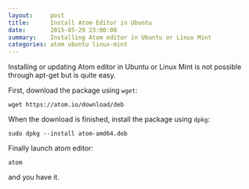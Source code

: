```yaml
---
layout:     post
title:      Install Atom Editor in Ubuntu
date:       2015-05-29 23:00:00
summary:    Installing Atom editor in Ubuntu or Linux Mint
categories: atom ubuntu linux-mint
---
```


Installing or updating Atom editor in Ubuntu or Linux Mint is not possible
through apt-get but is quite easy.

First, download the package using `wget`:

```
wget https://atom.io/download/deb
```

When the download is finished, install the package using `dpkg`:
```
sudo dpkg --install atom-amd64.deb
```

Finally launch atom editor:

```
atom
```

and you have it.
